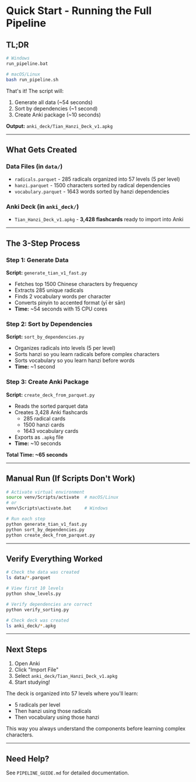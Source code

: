 # Quick Start - Running the Full Pipeline

## TL;DR

```bash
# Windows
run_pipeline.bat

# macOS/Linux  
bash run_pipeline.sh
```

That's it! The script will:
1. Generate all data (~54 seconds)
2. Sort by dependencies (~1 second)
3. Create Anki package (~10 seconds)

**Output:** `anki_deck/Tian_Hanzi_Deck_v1.apkg`

---

## What Gets Created

### Data Files (in `data/`)
- `radicals.parquet` - 285 radicals organized into 57 levels (5 per level)
- `hanzi.parquet` - 1500 characters sorted by radical dependencies
- `vocabulary.parquet` - 1643 words sorted by hanzi dependencies

### Anki Deck (in `anki_deck/`)
- `Tian_Hanzi_Deck_v1.apkg` - **3,428 flashcards** ready to import into Anki

---

## The 3-Step Process

### Step 1: Generate Data
**Script:** `generate_tian_v1_fast.py`
- Fetches top 1500 Chinese characters by frequency
- Extracts 285 unique radicals
- Finds 2 vocabulary words per character
- Converts pinyin to accented format (yī èr sān)
- **Time:** ~54 seconds with 15 CPU cores

### Step 2: Sort by Dependencies  
**Script:** `sort_by_dependencies.py`
- Organizes radicals into levels (5 per level)
- Sorts hanzi so you learn radicals before complex characters
- Sorts vocabulary so you learn hanzi before words
- **Time:** ~1 second

### Step 3: Create Anki Package
**Script:** `create_deck_from_parquet.py`
- Reads the sorted parquet data
- Creates 3,428 Anki flashcards
  - 285 radical cards
  - 1500 hanzi cards
  - 1643 vocabulary cards
- Exports as `.apkg` file
- **Time:** ~10 seconds

**Total Time: ~65 seconds**

---

## Manual Run (If Scripts Don't Work)

```bash
# Activate virtual environment
source venv/Scripts/activate  # macOS/Linux
# or
venv\Scripts\activate.bat     # Windows

# Run each step
python generate_tian_v1_fast.py
python sort_by_dependencies.py
python create_deck_from_parquet.py
```

---

## Verify Everything Worked

```bash
# Check the data was created
ls data/*.parquet

# View first 10 levels
python show_levels.py

# Verify dependencies are correct
python verify_sorting.py

# Check deck was created
ls anki_deck/*.apkg
```

---

## Next Steps

1. Open Anki
2. Click "Import File"
3. Select `anki_deck/Tian_Hanzi_Deck_v1.apkg`
4. Start studying!

The deck is organized into 57 levels where you'll learn:
- 5 radicals per level
- Then hanzi using those radicals
- Then vocabulary using those hanzi

This way you always understand the components before learning complex characters.

---

## Need Help?

See `PIPELINE_GUIDE.md` for detailed documentation.
